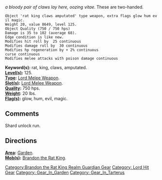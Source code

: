 *a bloody pair of claws lay here, oozing vitae*. These are two-handed.

`Object 'rat king claws amputated' type weapon, extra flags glow hum evil magic.`  
`Weight 20, value 8649, level 125.`  
`Object Quality (750 / 750 hps)`  
`Damage is 35 to 102 (average 68).`  
`Edge condition is like new.`  
`Modifies hit roll by  25 continuous`  
`Modifies damage roll by  30 continuous`  
`Modifies hp regeneration by + 2% continuous`  
`curse continuous`  
`Modifies melee attacks with poison damage continuous`

**Keyword(s):** rat, king, claws, amputated.  
**[Level(s)](Object_Level.md "wikilink"):** 125.  
**[Type](:Category:_Object_Types.md "wikilink"):** [Lord Melee
Weapon](Lord_Melee_Weapon "wikilink").  
**[Slot(s)](Object_Slots.md "wikilink"):** [Lord Melee
Weapon](Lord_Melee_Weapon "wikilink").  
**[Quality](Object_Quality.md "wikilink"):** 750 hps.  
**[Weight](Object_Weight.md "wikilink"):** 20 lbs.  
**[Flag(s)](:Category:_Object_Flags.md "wikilink"):** glow, hum, evil,
magic.  

## Comments

Shard unlock run.

## Directions

**[Area](:Category:_Areas.md "wikilink"):**
[Garden](:Category:_Garden.md "wikilink").  
**[Mob(s)](:Category:_Mobs.md "wikilink"):** [Brandon the Rat
King](Brandon_the_Rat_King "wikilink").  

[Category:Brandon the Rat King Realm Guardian
Gear](Category:Brandon_the_Rat_King_Realm_Guardian_Gear "wikilink")
[Category: Lord Hit Gear](Category:_Lord_Hit_Gear "wikilink") [Category:
Gear_In_Garden](Category:_Gear_In_Garden "wikilink") [Category:
Gear_In_Tarterus](Category:_Gear_In_Tarterus "wikilink")

